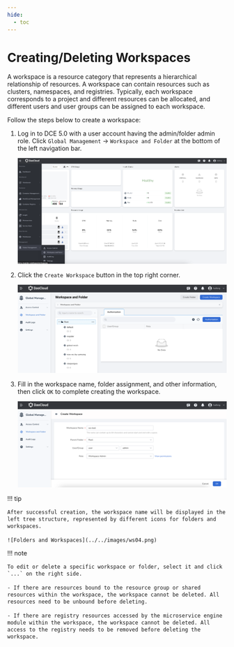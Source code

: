 ```yaml
---
hide:
  - toc
---
```


# Creating/Deleting Workspaces

A workspace is a resource category that represents a hierarchical relationship of resources.
A workspace can contain resources such as clusters, namespaces, and registries. Typically,
each workspace corresponds to a project and different resources can be allocated, and
different users and user groups can be assigned to each workspace.

Follow the steps below to create a workspace:

1. Log in to DCE 5.0 with a user account having the admin/folder admin role.
   Click `Global Management` -> `Workspace and Folder` at the bottom of the left navigation bar.

    ![Global Management](../../images/ws01.png)

3. Click the `Create Workspace` button in the top right corner.

    ![Create Workspace](../../images/ws02.png)

4. Fill in the workspace name, folder assignment, and other information, then click `OK` to complete creating the workspace.

    ![Confirm](../../images/ws03.png)

!!! tip

    After successful creation, the workspace name will be displayed in the left tree structure, represented by different icons for folders and workspaces.

    ![Folders and Workspaces](../../images/ws04.png)

!!! note

    To edit or delete a specific workspace or folder, select it and click `...` on the right side.

    - If there are resources bound to the resource group or shared resources within the workspace, the workspace cannot be deleted. All resources need to be unbound before deleting.

    - If there are registry resources accessed by the microservice engine module within the workspace, the workspace cannot be deleted. All access to the registry needs to be removed before deleting the workspace.

